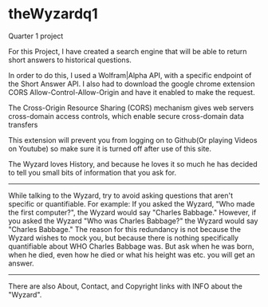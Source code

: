 # theWyzardq1
Quarter 1 project

For this Project, I have created a search engine that will be able to return short answers to historical questions.

In order to do this, I used a Wolfram|Alpha API, with a specific endpoint of the Short Answer API.
I also had to download the google chrome extension CORS Allow-Control-Allow-Origin and have it enabled to make the request.

The Cross-Origin Resource Sharing (CORS) mechanism gives web servers cross-domain access controls, which enable secure cross-domain data transfers

This extension will prevent you from logging on to Github(Or playing Videos on Youtube) so make sure it is turned off after use of this site.

The Wyzard loves History, and because he loves it so much he has decided to tell you small bits of information that you ask for.

---------------------------------------------------------

While talking to the Wyzard, try to avoid asking questions that aren't specific or quantifiable. For example: If you asked the Wyzard, "Who made the first computer?", the Wyzard would say "Charles Babbage." However, if you asked the Wyzard "Who was Charles Babbage?" the Wyzard would say "Charles Babbage."
The reason for this redundancy is not because the Wyzard wishes to mock you, but because there is nothing specifically quantifiable about WHO Charles Babbage was. But ask when he was born, when he died, even how he died or what his height was etc. you will get an answer.

---------------------------------------------------------

There are also About, Contact, and Copyright links with INFO about the "Wyzard".
